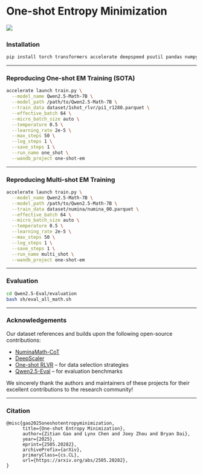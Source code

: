 # One-shot Entropy Minimization

<a href='https://arxiv.org/abs/2505.20282'><img src='https://img.shields.io/badge/arXiv-2505.20282-b31b1b.svg'></a> &nbsp;


### Installation

```bash
pip install torch transformers accelerate deepspeed psutil pandas numpy wandb
```

---

### Reproducing One-shot EM Training (SOTA)

```bash
accelerate launch train.py \
  --model_name Qwen2.5-Math-7B \
  --model_path /path/to/Qwen2.5-Math-7B \
  --train_data dataset/1shot_rlvr/pi1_r1280.parquet \
  --effective_batch 64 \
  --micro_batch_size auto \
  --temperature 0.5 \
  --learning_rate 2e-5 \
  --max_steps 50 \
  --log_steps 1 \
  --save_steps 1 \
  --run_name one_shot \
  --wandb_project one-shot-em
```

---

### Reproducing Multi-shot EM Training

```bash
accelerate launch train.py \
  --model_name Qwen2.5-Math-7B \
  --model_path /path/to/Qwen2.5-Math-7B \
  --train_data dataset/numina/numina_00.parquet \
  --effective_batch 64 \
  --micro_batch_size auto \
  --temperature 0.5 \
  --learning_rate 2e-5 \
  --max_steps 50 \
  --log_steps 1 \
  --save_steps 1 \
  --run_name multi_shot \
  --wandb_project one-shot-em
```

---

### Evaluation

```bash
cd Qwen2.5-Eval/evaluation
bash sh/eval_all_math.sh
```

---

### Acknowledgements

Our dataset references and builds upon the following open-source contributions:

- [NuminaMath-CoT](https://huggingface.co/datasets/AI-MO/NuminaMath-CoT)
- [DeepScaler](https://github.com/agentica-project/deepscaler)
- [One-shot RLVR](https://github.com/ypwang61/One-Shot-RLVR/) – for data selection strategies
- [Qwen2.5-Eval](https://github.com/QwenLM/Qwen2.5-Math/) – for evaluation benchmarks

We sincerely thank the authors and maintainers of these projects for their excellent contributions to the research community!


---

### Citation
```
@misc{gao2025oneshotentropyminimization,
      title={One-shot Entropy Minimization}, 
      author={Zitian Gao and Lynx Chen and Joey Zhou and Bryan Dai},
      year={2025},
      eprint={2505.20282},
      archivePrefix={arXiv},
      primaryClass={cs.CL},
      url={https://arxiv.org/abs/2505.20282}, 
}
```
